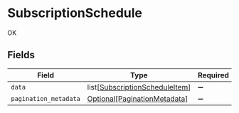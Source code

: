 # SubscriptionSchedule

OK


## Fields

| Field                                                                             | Type                                                                              | Required                                                                          | Description                                                                       |
| --------------------------------------------------------------------------------- | --------------------------------------------------------------------------------- | --------------------------------------------------------------------------------- | --------------------------------------------------------------------------------- |
| `data`                                                                            | list[[SubscriptionScheduleItem](../../models/shared/subscriptionscheduleitem.md)] | :heavy_minus_sign:                                                                | N/A                                                                               |
| `pagination_metadata`                                                             | [Optional[PaginationMetadata]](../../models/shared/paginationmetadata.md)         | :heavy_minus_sign:                                                                | N/A                                                                               |
